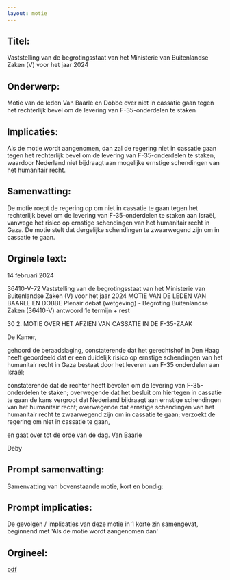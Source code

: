 ```yaml
---
layout: motie
---
```

## Titel:
Vaststelling van de begrotingsstaat van het Ministerie van Buitenlandse Zaken (V) voor het jaar 2024
## Onderwerp:
Motie van de leden Van Baarle en Dobbe over niet in cassatie gaan tegen het rechterlijk bevel om de levering van F-35-onderdelen te staken 
## Implicaties:
Als de motie wordt aangenomen, dan zal de regering niet in cassatie gaan tegen het rechterlijk bevel om de levering van F-35-onderdelen te staken, waardoor Nederland niet bijdraagt aan mogelijke ernstige schendingen van het humanitair recht.
## Samenvatting:
De motie roept de regering op om niet in cassatie te gaan tegen het rechterlijk bevel om de levering van F-35-onderdelen te staken aan Israël, vanwege het risico op ernstige schendingen van het humanitair recht in Gaza. De motie stelt dat dergelijke schendingen te zwaarwegend zijn om in cassatie te gaan.
## Orginele text:


14 februari 2024

36410-V-72
Vaststelling van de begrotingsstaat van het Ministerie van Buitenlandse Zaken (V) voor het jaar 2024
MOTIE VAN DE LEDEN VAN BAARLE EN DOBBE
Plenair debat (wetgeving) - Begroting Buitenlandse Zaken (36410-V) antwoord 1e termijn + rest

30
2. MOTIE OVER HET AFZIEN VAN CASSATIE IN DE F-35-ZAAK

De Kamer,

gehoord de beraadslaging,
constaterende dat het gerechtshof in Den Haag heeft geoordeeld dat er een duidelijk risico op
ernstige schendingen van het humanitair recht in Gaza bestaat door het leveren van F-35 onderdelen
aan Israél;

constaterende dat de rechter heeft bevolen om de levering van F-35-onderdelen te staken;
overwegende dat het besluit om hiertegen in cassatie te gaan de kans vergroot dat Nederiand
bijdraagt aan ernstige schendingen van het humanitair recht;
overwegende dat ernstige schendingen van het humanitair recht te zwaarwegend zijn om in cassatie
te gaan;
verzoekt de regering om niet in cassatie te gaan,

en gaat over tot de orde van de dag.
Van Baarle

Deby


## Prompt samenvatting:
Samenvatting van bovenstaande motie, kort en bondig:


## Prompt implicaties:
De gevolgen / implicaties van deze motie in 1 korte zin samengevat, beginnend met 'Als de motie wordt aangenomen dan' 

## Orgineel:
[pdf](https://gegevensmagazijn.tweedekamer.nl/OData/v4/2.0/Document(c6574b53-7e1d-4d6f-a1a2-c19213a5bcab)/resource)
